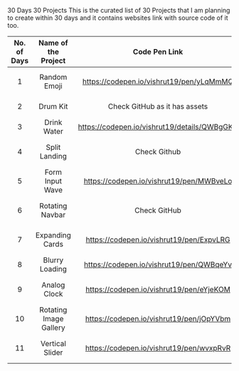 30 Days 30 Projects
This is the curated list of  30 Projects that I am planning to create within 30 days and it contains websites link with source code of it too.

| No. of Days| Name of the Project | Code Pen Link | Live Website Link |
|:---:|:---:|:---:|:---:|
| 1 | Random Emoji | https://codepen.io/vishrut19/pen/yLqMmMQ | https://day1-random-emoji.netlify.app |
| 2 | Drum Kit | Check GitHub as it has assets | https://day2-drum-kit.netlify.app |
| 3 | Drink Water | https://codepen.io/vishrut19/details/QWBgGKY | https://day3-drink-water.netlify.app |
| 4 | Split Landing | Check Github | https://day4-split-landing-page.netlify.app |
| 5 | Form Input Wave | https://codepen.io/vishrut19/pen/MWBveLo | https://day5-form-input-wave.netlify.app |
| 6 | Rotating Navbar | Check GitHub  | https://day6-rotating-navigation.netlify.app |
| 7 | Expanding Cards | https://codepen.io/vishrut19/pen/ExpvLRG  | https://day7-expanding-cards.netlify.app |
| 8 | Blurry Loading | https://codepen.io/vishrut19/pen/QWBqeYv  | https://day8-blurry-loading.netlify.app |
| 9 | Analog Clock | https://codepen.io/vishrut19/pen/eYjeKOM  | https://day9-analog-clock.netlify.app |
| 10 | Rotating Image Gallery | https://codepen.io/vishrut19/pen/jOpYVbm  | https://day10-rotating-gallery.netlify.app |
| 11 | Vertical Slider | https://codepen.io/vishrut19/pen/wvxpRvR | https://day11-vertical-slider.netlify.app/ |
